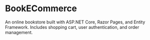# BookECommerce
An online bookstore built with ASP.NET Core, Razor Pages, and Entity Framework. Includes shopping cart, user authentication, and order management.
